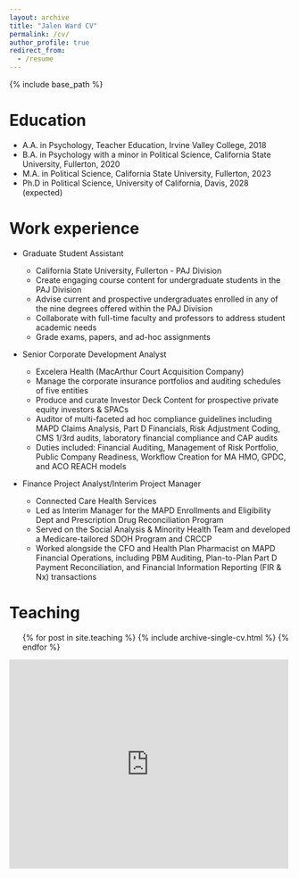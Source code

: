 ```yaml
---
layout: archive
title: "Jalen Ward CV"
permalink: /cv/
author_profile: true
redirect_from:
  - /resume
---
```


{% include base_path %}

Education
======
* A.A. in Psychology, Teacher Education, Irvine Valley College, 2018
* B.A. in Psychology with a minor in Political Science, California State University, Fullerton, 2020
* M.A. in Political Science, California State University, Fullerton, 2023
* Ph.D in Political Science, University of California, Davis, 2028 (expected)

Work experience
======
* Graduate Student Assistant
  * California State University, Fullerton - PAJ Division
  * Create engaging course content for undergraduate students in the PAJ Division
  * Advise current and prospective undergraduates enrolled in any of the nine degrees offered within the PAJ Division
  * Collaborate with full-time faculty and professors to address student academic needs
  * Grade exams, papers, and ad-hoc assignments
  
* Senior Corporate Development Analyst
  * Excelera Health (MacArthur Court Acquisition Company)
  * Manage the corporate insurance portfolios and auditing schedules of five entities
  * Produce and curate Investor Deck Content for prospective private equity investors & SPACs
  * Auditor of multi-faceted ad hoc compliance guidelines including MAPD Claims Analysis, Part D Financials, Risk Adjustment Coding, CMS 1/3rd audits, laboratory financial compliance and CAP audits
  * Duties included: Financial Auditing, Management of Risk Portfolio, Public Company Readiness, Workflow Creation for MA HMO, GPDC, and ACO REACH models

* Finance Project Analyst/Interim Project Manager
  * Connected Care Health Services
  * Led as Interim Manager for the MAPD Enrollments and Eligibility Dept and Prescription Drug Reconciliation Program
  * Served on the Social Analysis & Minority Health Team and developed a Medicare-tailored SDOH Program and CRCCP
  * Worked alongside the CFO and Health Plan Pharmacist on MAPD Financial Operations, including PBM Auditing, Plan-to-Plan Part D Payment Reconciliation, and Financial Information Reporting (FIR & Nx) transactions

  
Teaching
======
  <ul>{% for post in site.teaching %}
    {% include archive-single-cv.html %}
  {% endfor %}</ul>
  
<embed src="http://example.com/the.pdf" width="500" height="375" 
 type="application/pdf">
